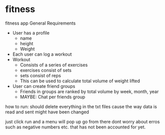 # fitness
fitness app
General Requirements
- User has a profile 
	- name
	- height
	- Weight
- Each user can log a workout
- Workout
	- Consists of a series of exercises
	- exercises consist of sets
	- sets consist of reps
	- This can be used to calculate total volume of weight lifted 
- User can create friend groups
	- Friends in groups are ranked by total volume by week, month, year
	- MAYBE: Chat per friends group
	

how to run:
should delete everything in the txt files cause the way data is read and sent might have been changed

just click run and a menu will pop up go from there
dont worry about erros such as negative numbers etc. that has not been accounted for yet.

